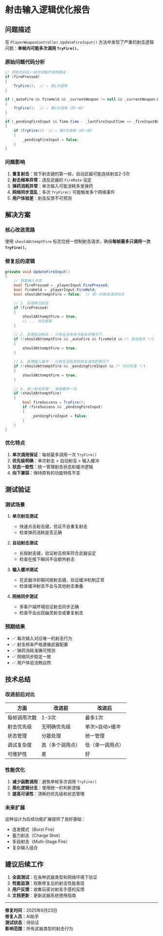 # 射击输入逻辑优化报告

## 问题描述

在 `PlayerWeaponController.UpdateFireInput()` 方法中发现了严重的射击逻辑问题：**单帧内可能多次调用 `TryFire()`**。

### 原始问题代码分析

```csharp
// 原始代码在一帧内可能的调用路径：
if (firePressed)
{
    TryFire();  // ← 第1次调用
}

if (_autoFire && fireHeld && _currentWeapon != null && _currentWeapon.WeaponData.Automatic)
{
    TryFire();  // ← 第2次调用（同一帧）
}

if (_pendingFireInput && Time.time - _lastFireInputTime <= _fireInputBufferTime)
{
    if (TryFire())  // ← 第3次调用（同一帧）
    {
        _pendingFireInput = false;
    }
}
```

### 问题影响

1. **重复射击**：按下射击键的第一帧，自动武器可能连续射击2-3次
2. **射击频率异常**：违反武器的 `FireRate` 设定
3. **弹药消耗异常**：单次输入可能消耗多发弹药
4. **网络同步混乱**：多次 `TryFire()` 可能触发多个网络事件
5. **用户体验差**：射击反馈不可预测

## 解决方案

### 核心改进思路

使用 `shouldAttemptFire` 标志位统一控制射击请求，确保**每帧最多只调用一次 `TryFire()`**。

### 修复后的逻辑

```csharp
private void UpdateFireInput()
{
    // 获取输入状态
    bool firePressed = _playerInput.FirePressed;
    bool fireHeld = _playerInput.FireHeld;
    bool shouldAttemptFire = false;  // 统一的射击请求标志

    // 1. 处理单次射击
    if (firePressed)
    {
        shouldAttemptFire = true;
        // ... 状态更新
    }

    // 2. 处理自动射击 - 只有在没有单次射击的情况下
    if (!shouldAttemptFire && _autoFire && fireHeld && /* 其他条件 */)
    {
        shouldAttemptFire = true;
    }
    
    // 3. 处理输入缓冲 - 只有在没有其他射击请求的情况下
    if (!shouldAttemptFire && _pendingFireInput && /* 时间检查 */)
    {
        shouldAttemptFire = true;
    }
    
    // 4. 统一射击处理 - 每帧最多一次
    if (shouldAttemptFire)
    {
        bool fireSuccess = TryFire();
        if (fireSuccess && _pendingFireInput)
        {
            _pendingFireInput = false;
        }
    }
}
```

### 优化特点

1. **单次调用保证**：每帧最多调用一次 `TryFire()`
2. **优先级明确**：单次射击 > 自动射击 > 输入缓冲
3. **状态一致性**：统一管理射击状态和缓冲逻辑
4. **向下兼容**：保持原有的功能特性不变

## 测试验证

### 测试场景

1. **单次射击测试**
   - 快速点击射击键，验证不会重复射击
   - 检查弹药消耗是否正确

2. **自动射击测试**
   - 长按射击键，验证射击频率符合武器设定
   - 检查在按下瞬间不会额外射击

3. **输入缓冲测试**
   - 在武器冷却期间按射击键，验证缓冲机制正常
   - 检查缓冲射击不会与其他射击重叠

4. **网络同步测试**
   - 多客户端环境验证射击同步正确
   - 检查不会出现幽灵射击或重复射击

### 预期结果

- ✅ 每次输入对应唯一的射击行为
- ✅ 射击频率严格遵循武器配置
- ✅ 弹药消耗准确可预测
- ✅ 网络同步稳定一致
- ✅ 用户体验流畅自然

## 技术总结

### 改进前后对比

| 方面 | 改进前 | 改进后 |
|------|--------|--------|
| 每帧调用次数 | 1-3次 | 最多1次 |
| 射击优先级 | 无明确优先级 | 单次>自动>缓冲 |
| 状态管理 | 分散处理 | 统一管理 |
| 调试复杂度 | 高（多个调用点） | 低（单一调用点） |
| 可维护性 | 差 | 好 |

### 性能优化

1. **减少函数调用**：避免单帧多次调用 `TryFire()`
2. **简化逻辑分支**：使用统一的判断逻辑
3. **提高可读性**：清晰的优先级和状态管理

### 未来扩展

这种设计为后续功能扩展提供了良好基础：
- 连发模式（Burst Fire）
- 蓄力射击（Charge Shot）
- 多段射击（Multi-Stage Fire）
- 复杂输入组合

## 建议后续工作

1. **全面测试**：在各种武器类型和网络环境下验证
2. **性能监测**：观察修复后的射击性能表现
3. **用户反馈**：收集玩家对射击手感的反馈
4. **文档更新**：更新武器系统使用指南

---

**修复时间**：2025年6月23日  
**修复人员**：AI助手  
**测试状态**：待验证  
**影响范围**：所有武器类型的射击行为
